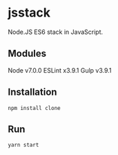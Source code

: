 # jsstack

Node.JS ES6 stack in JavaScript.

## Modules
   Node v7.0.0
   ESLint x3.9.1
   Gulp v3.9.1


## Installation

    npm install clone

## Run

    yarn start